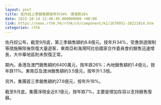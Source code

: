 ```yaml
---
layout: post
title: 佐丹奴上季銷售額按年升34%　港澳跌26%
date: 2022-10-14 12:46:49.000000000 +08:00
link: https://news.rthk.hk/rthk/ch/component/k2/1670951-20221014.htm
categories: rthk
---
```


佐丹奴公布，截至9月底，第三季銷售額約8.8億元，按年升34%，受惠旅遊限制等措施解除後恢復大量遊客，東南亞和海灣阿拉伯國家合作委員會的銷售迅速增長，大中華地區則未恢復正常。

期內，香港及澳門銷售額約6400萬元，按年跌26%；內地銷售額約1.4億元，按年跌11%。東南亞及澳洲銷售額約3.5億元，按年升1.3倍。

另外，集團首三季銷售額約27.6億元，按年升18%。

截至9月底，集團淨現金近8.1億元，按年跌7%，主要是增加存貨以支持銷售復蘇。
